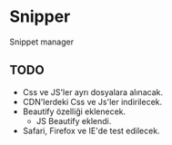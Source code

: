 # Snipper
Snippet manager

## TODO
* Css ve JS'ler ayrı dosyalara alınacak.
* CDN'lerdeki Css ve Js'ler indirilecek.
* Beautify özelliği eklenecek.
  * JS Beautify eklendi.
* Safari, Firefox ve IE'de test edilecek.